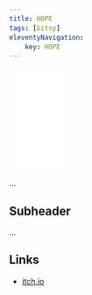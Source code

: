 ```yaml
---
title: HOPE
tags: [bitsy]
eleventyNavigation:
	key: HOPE
---
```


![image](/img/Emblem_White_100px.png)

...

## Subheader

...

## Links
- [itch.io](https://haraiva.itch.io)